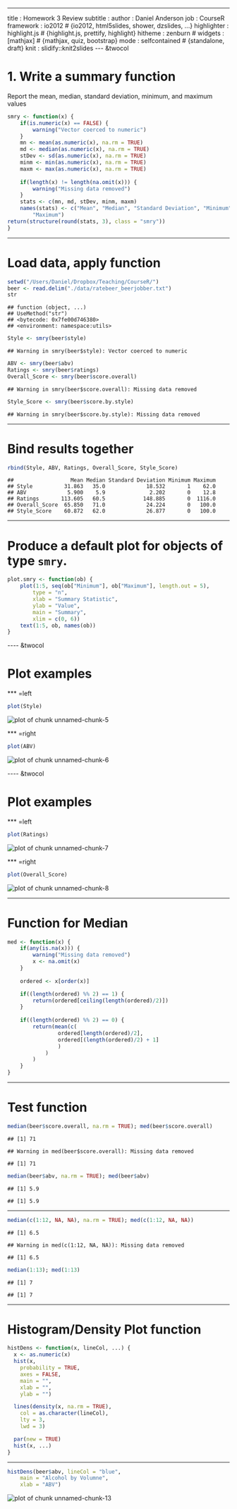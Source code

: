 ---
title       : Homework 3 Review
subtitle    : 
author      : Daniel Anderson
job         : CourseR
framework   : io2012        # {io2012, html5slides, shower, dzslides, ...}
highlighter : highlight.js  # {highlight.js, prettify, highlight}
hitheme     : zenburn      # 
widgets     : [mathjax]            # {mathjax, quiz, bootstrap}
mode        : selfcontained # {standalone, draft}
knit        : slidify::knit2slides
--- &twocol

# 1. Write a summary function 
Report the mean, median, standard deviation, minimum, and maximum values


```r
smry <- function(x) {
	if(is.numeric(x) == FALSE) {
		warning("Vector coerced to numeric")
	}
	mn <- mean(as.numeric(x), na.rm = TRUE)
	md <- median(as.numeric(x), na.rm = TRUE)
	stDev <- sd(as.numeric(x), na.rm = TRUE)
	minm <- min(as.numeric(x), na.rm = TRUE)
	maxm <- max(as.numeric(x), na.rm = TRUE)
	
	if(length(x) != length(na.omit(x))) {
		warning("Missing data removed")
	}	
	stats <- c(mn, md, stDev, minm, maxm)
	names(stats) <- c("Mean", "Median", "Standard Deviation", "Minimum", 
		"Maximum")
return(structure(round(stats, 3), class = "smry"))
}
```

---- 
# Load data, apply function


```r
setwd("/Users/Daniel/Dropbox/Teaching/CourseR/")
beer <- read.delim("./data/ratebeer_beerjobber.txt")
str
```

```
## function (object, ...) 
## UseMethod("str")
## <bytecode: 0x7fe00d746380>
## <environment: namespace:utils>
```

```r
Style <- smry(beer$style)
```

```
## Warning in smry(beer$style): Vector coerced to numeric
```

```r
ABV <- smry(beer$abv)
Ratings <- smry(beer$ratings)
Overall_Score <- smry(beer$score.overall)
```

```
## Warning in smry(beer$score.overall): Missing data removed
```

```r
Style_Score <- smry(beer$score.by.style)
```

```
## Warning in smry(beer$score.by.style): Missing data removed
```

----
# Bind results together

```r
rbind(Style, ABV, Ratings, Overall_Score, Style_Score)
```

```
##                  Mean Median Standard Deviation Minimum Maximum
## Style          31.863   35.0             18.532       1    62.0
## ABV             5.900    5.9              2.202       0    12.8
## Ratings       113.605   60.5            148.885       0  1116.0
## Overall_Score  65.850   71.0             24.224       0   100.0
## Style_Score    60.872   62.0             26.877       0   100.0
```

----
# Produce a default plot for objects of type `smry`.


```r
plot.smry <- function(ob) {
	plot(1:5, seq(ob["Minimum"], ob["Maximum"], length.out = 5), 
		type = "n", 
		xlab = "Summary Statistic",
		ylab = "Value",
		main = "Summary",
		xlim = c(0, 6))
	text(1:5, ob, names(ob))
}
```

---- &twocol
# Plot examples

*** =left


```r
plot(Style)
```

![plot of chunk unnamed-chunk-5](assets/fig/unnamed-chunk-5-1.png) 

*** =right


```r
plot(ABV)
```

![plot of chunk unnamed-chunk-6](assets/fig/unnamed-chunk-6-1.png) 

---- &twocol
# Plot examples

*** =left


```r
plot(Ratings)
```

![plot of chunk unnamed-chunk-7](assets/fig/unnamed-chunk-7-1.png) 

*** =right


```r
plot(Overall_Score)
```

![plot of chunk unnamed-chunk-8](assets/fig/unnamed-chunk-8-1.png) 

----
# Function for Median


```r
med <- function(x) {
	if(any(is.na(x))) {
		warning("Missing data removed")
		x <- na.omit(x)
	}
	
	ordered <- x[order(x)]

	if((length(ordered) %% 2) == 1) {
		return(ordered[ceiling(length(ordered)/2)])
	}
	
	if((length(ordered) %% 2) == 0) {
		return(mean(c(
				ordered[length(ordered)/2],
				ordered[(length(ordered)/2) + 1]
				)
			)
		)
	}
}
```

----
# Test function


```r
median(beer$score.overall, na.rm = TRUE); med(beer$score.overall)
```

```
## [1] 71
```

```
## Warning in med(beer$score.overall): Missing data removed
```

```
## [1] 71
```

```r
median(beer$abv, na.rm = TRUE); med(beer$abv)
```

```
## [1] 5.9
```

```
## [1] 5.9
```

----


```r
median(c(1:12, NA, NA), na.rm = TRUE); med(c(1:12, NA, NA))
```

```
## [1] 6.5
```

```
## Warning in med(c(1:12, NA, NA)): Missing data removed
```

```
## [1] 6.5
```

```r
median(1:13); med(1:13)
```

```
## [1] 7
```

```
## [1] 7
```

----
# Histogram/Density Plot function


```r
histDens <- function(x, lineCol, ...) {
  x <- as.numeric(x)
  hist(x, 
    probability = TRUE, 
    axes = FALSE,
    main = "", 
    xlab = "", 
    ylab = "")

  lines(density(x, na.rm = TRUE), 
    col = as.character(lineCol), 
    lty = 3, 
    lwd = 3)

  par(new = TRUE)
  hist(x, ...)
}
```

----


```r
histDens(beer$abv, lineCol = "blue", 
	main = "Alcohol by Volumne",
	xlab = "ABV")
```

![plot of chunk unnamed-chunk-13](assets/fig/unnamed-chunk-13-1.png) 
